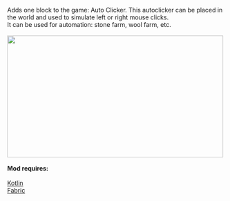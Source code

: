 <p>Adds one block to the game: Auto Clicker. This autoclicker can be placed in the world and used to simulate left or right mouse clicks.<br />It can be used for automation: stone farm, wool farm, etc.<br /><br /><img src="https://github.com/dmkenza/ClickMachine_Fabric/blob/1.18.1/photos/1.png?raw=true" alt="" width="500" height="282" /><br /><strong><br />Mod requires:<br /></strong><br /><a href="https://www.curseforge.com/minecraft/mc-mods/fabric-language-kotlin">Kotlin</a><br /><a title="Fabric" href="https://www.curseforge.com/minecraft/mc-mods/fabric-api">Fabric</a><br /><br /></p>
